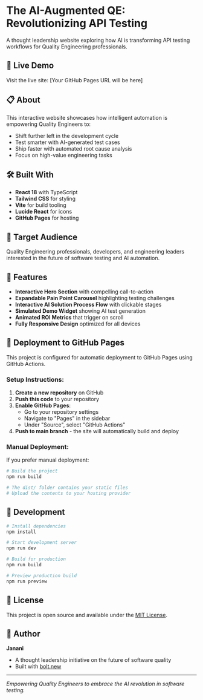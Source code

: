 # The AI-Augmented QE: Revolutionizing API Testing

A thought leadership website exploring how AI is transforming API testing workflows for Quality Engineering professionals.

## 🚀 Live Demo

Visit the live site: [Your GitHub Pages URL will be here]

## 📋 About

This interactive website showcases how intelligent automation is empowering Quality Engineers to:
- Shift further left in the development cycle
- Test smarter with AI-generated test cases
- Ship faster with automated root cause analysis
- Focus on high-value engineering tasks

## 🛠️ Built With

- **React 18** with TypeScript
- **Tailwind CSS** for styling
- **Vite** for build tooling
- **Lucide React** for icons
- **GitHub Pages** for hosting

## 🎯 Target Audience

Quality Engineering professionals, developers, and engineering leaders interested in the future of software testing and AI automation.

## 📱 Features

- **Interactive Hero Section** with compelling call-to-action
- **Expandable Pain Point Carousel** highlighting testing challenges
- **Interactive AI Solution Process Flow** with clickable stages
- **Simulated Demo Widget** showing AI test generation
- **Animated ROI Metrics** that trigger on scroll
- **Fully Responsive Design** optimized for all devices

## 🚀 Deployment to GitHub Pages

This project is configured for automatic deployment to GitHub Pages using GitHub Actions.

### Setup Instructions:

1. **Create a new repository** on GitHub
2. **Push this code** to your repository
3. **Enable GitHub Pages**:
   - Go to your repository settings
   - Navigate to "Pages" in the sidebar
   - Under "Source", select "GitHub Actions"
4. **Push to main branch** - the site will automatically build and deploy

### Manual Deployment:

If you prefer manual deployment:

```bash
# Build the project
npm run build

# The dist/ folder contains your static files
# Upload the contents to your hosting provider
```

## 🔧 Development

```bash
# Install dependencies
npm install

# Start development server
npm run dev

# Build for production
npm run build

# Preview production build
npm run preview
```

## 📄 License

This project is open source and available under the [MIT License](LICENSE).

## 👤 Author

**Janani**
- A thought leadership initiative on the future of software quality
- Built with [bolt.new](https://bolt.new)

---

*Empowering Quality Engineers to embrace the AI revolution in software testing.*